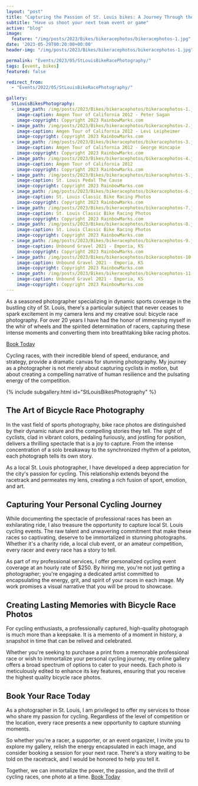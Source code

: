 ```yaml
---
layout: "post"
title: "Capturing the Passion of St. Louis bikes: A Journey Through the Lens"
subtitle: "Have us shoot your next team event or game"
active: "blog"
image:
  feature: "/img/posts/2023/Bikes/bikeracephotos/bikeracephotos-1.jpg"
date: '2023-05-29T00:20:00+00:00'
header-img: "/img/posts/2023/Bikes/bikeracephotos/bikeracephotos-1.jpg"

permalink: "Events/2023/05/StLouisBikeRacePhotography/"
tags: [event, bikes]
featured: false

redirect_from: 
  - "Events/2022/05/StLouisBikeRacePhotography/"

gallery:
  StLouisBikesPhotography:
  - image_path: /img/posts/2023/Bikes/bikeracephotos/bikeracephotos-1.jpg
    image-caption: Amgen Tour of California 2012 - Peter Sagan
    image-copyright: Copyright 2023 RainbowMarks.com
  - image_path: /img/posts/2023/Bikes/bikeracephotos/bikeracephotos-2.jpg
    image-caption: Amgen Tour of California 2012 - Levi Leipheimer
    image-copyright: Copyright 2023 RainbowMarks.com
  - image_path: /img/posts/2023/Bikes/bikeracephotos/bikeracephotos-3.jpg
    image-caption: Amgen Tour of California 2012 - George Hincapie
    image-copyright: Copyright 2023 RainbowMarks.com
  - image_path: /img/posts/2023/Bikes/bikeracephotos/bikeracephotos-4.jpg
    image-caption: Amgen Tour of California 2012
    image-copyright: Copyright 2023 RainbowMarks.com
  - image_path: /img/posts/2023/Bikes/bikeracephotos/bikeracephotos-5.jpg
    image-caption: St. Louis Pedal The Cause
    image-copyright: Copyright 2023 RainbowMarks.com
  - image_path: /img/posts/2023/Bikes/bikeracephotos/bikeracephotos-6.jpg
    image-caption: St. Louis Classic Bike Racing Photos
    image-copyright: Copyright 2023 RainbowMarks.com
  - image_path: /img/posts/2023/Bikes/bikeracephotos/bikeracephotos-7.jpg
    image-caption: St. Louis Classic Bike Racing Photos
    image-copyright: Copyright 2023 RainbowMarks.com
  - image_path: /img/posts/2023/Bikes/bikeracephotos/bikeracephotos-8.jpg
    image-caption: St. Louis Classic Bike Racing Photos
    image-copyright: Copyright 2023 RainbowMarks.com
  - image_path: /img/posts/2023/Bikes/bikeracephotos/bikeracephotos-9.jpg
    image-caption: Unbound Gravel 2021 - Emporia, KS
    image-copyright: Copyright 2023 RainbowMarks.com
  - image_path: /img/posts/2023/Bikes/bikeracephotos/bikeracephotos-10.jpg
    image-caption: Unbound Gravel 2021 - Emporia, KS
    image-copyright: Copyright 2023 RainbowMarks.com
  - image_path: /img/posts/2023/Bikes/bikeracephotos/bikeracephotos-11.jpg
    image-caption: Unbound Gravel 2021 - Emporia, KS
    image-copyright: Copyright 2023 RainbowMarks.com
---
```

As a seasoned photographer specializing in dynamic sports coverage in the bustling city of St. Louis, there's a particular subject that never ceases to spark excitement in my camera lens and my creative soul: bicycle race photography. For over 20 years I have had the honor of immersing myself in the whir of wheels and the spirited determination of racers, capturing these intense moments and converting them into breathtaking bike racing photos.

[Book Today](https://www.chrishammond.com/Contact)

Cycling races, with their incredible blend of speed, endurance, and strategy, provide a dramatic canvas for stunning photography. My journey as a photographer is not merely about capturing cyclists in motion, but about creating a compelling narrative of human resilience and the pulsating energy of the competition.

{% include subgallery.html id="StLouisBikesPhotography" %}

## The Art of Bicycle Race Photography
In the vast field of sports photography, bike race photos are distinguished by their dynamic nature and the compelling stories they tell. The sight of cyclists, clad in vibrant colors, pedaling furiously, and jostling for position, delivers a thrilling spectacle that is a joy to capture. From the intense concentration of a solo breakaway to the synchronized rhythm of a peloton, each photograph tells its own story.

As a local St. Louis photographer, I have developed a deep appreciation for the city's passion for cycling. This relationship extends beyond the racetrack and permeates my lens, creating a rich fusion of sport, emotion, and art.

## Capturing Your Personal Cycling Journey
While documenting the spectacle of professional races has been an exhilarating ride, I also treasure the opportunity to capture local St. Louis cycling events. The raw talent and unwavering commitment that make these races so captivating, deserve to be immortalized in stunning photographs. Whether it's a charity ride, a local club event, or an amateur competition, every racer and every race has a story to tell.

As part of my professional services, I offer personalized cycling event coverage at an hourly rate of $250. By hiring me, you're not just getting a photographer; you're engaging a dedicated artist committed to encapsulating the energy, grit, and spirit of your races in each image. My work promises a visual narrative that you will be proud to showcase.

## Creating Lasting Memories with Bicycle Race Photos
For cycling enthusiasts, a professionally captured, high-quality photograph is much more than a keepsake. It is a memento of a moment in history, a snapshot in time that can be relived and celebrated.

Whether you're seeking to purchase a print from a memorable professional race or wish to immortalize your personal cycling journey, my online gallery offers a broad spectrum of options to cater to your needs. Each photo is meticulously edited to enhance its key features, ensuring that you receive the highest quality bicycle race photos.

## Book Your Race Today
As a photographer in St. Louis, I am privileged to offer my services to those who share my passion for cycling. Regardless of the level of competition or the location, every race presents a new opportunity to capture stunning moments.

So whether you're a racer, a supporter, or an event organizer, I invite you to explore my gallery, relish the energy encapsulated in each image, and consider booking a session for your next race. There's a story waiting to be told on the racetrack, and I would be honored to help you tell it.

Together, we can immortalize the power, the passion, and the thrill of cycling races, one photo at a time.
[Book Today](https://www.chrishammond.com/Contact)



